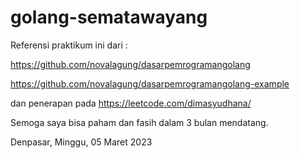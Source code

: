 # golang-sematawayang
Referensi praktikum ini dari :

https://github.com/novalagung/dasarpemrogramangolang

https://github.com/novalagung/dasarpemrogramangolang-example

dan penerapan pada https://leetcode.com/dimasyudhana/

Semoga saya bisa paham dan fasih dalam 3 bulan mendatang.

Denpasar, Minggu, 05 Maret 2023
